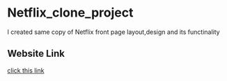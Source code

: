 
# Netflix_clone_project

I created same copy of Netflix front page layout,design and its functinality


## Website Link

[click this link](https://dish9.github.io/Netflix_clone_project/)

